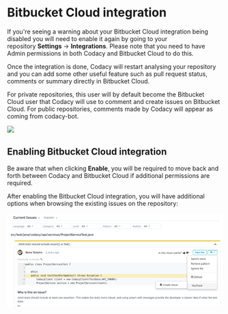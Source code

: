 # Bitbucket Cloud integration

If you're seeing a warning about your Bitbucket Cloud integration being disabled you will need to enable it again by going to your repository **Settings** -> **Integrations**. Please note that you need to have Admin permissions in both Codacy and Bitbucket Cloud to do this. 

Once the integration is done, Codacy will restart analysing your repository and you can add some other useful feature such as pull request status, comments or summary directly in Bitbucket Cloud.

For private repositories, this user will by default become the Bitbucket Cloud user that Codacy will use to comment and create issues on Bitbucket Cloud. For public repositories, comments made by Codacy will appear as coming from codacy-bot.

![](../../images/Feb-14-2019_16-31-44.gif) 

## Enabling Bitbucket Cloud integration

Be aware that when clicking **Enable**, you will be required to move back and forth between Codacy and Bitbucket Cloud if additional permissions are required.

After enabling the Bitbucket Cloud integration, you will have additional options when browsing the existing issues on the repository:

![Bitbucket Cloud integration](../../images/blobid0.png)
